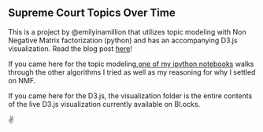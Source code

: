 ## Supreme Court Topics Over Time

This is a project by @emilyinamillion that utilizes topic modeling with Non Negative Matrix factorization (python) and has an accompanying D3.js visualization. Read the blog post [here](http://www.emilyinamillion.me/blog/2016/7/13/visualizing-supreme-court-topics-over-time)!

If you came here for the topic modeling,[one of my ipython notebooks](https://github.com/emilyinamillion/supreme-court-topics-overtime/blob/master/pipeline/Step3_pipeline_Model-testing.ipynb) walks through the other algorithms I tried as well as my reasoning for why I settled on NMF.

If you came here for the D3.js, the visualization folder is the entire contents of the live D3.js visualization currently available on Bl.ocks. 

:v:

